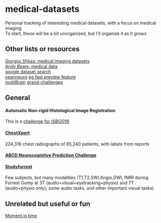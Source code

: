 # medical-datasets
Personal tracking of interesting medical datasets, with a focus on medical imaging  
To start, these will be a bit unorganized, but I'll organize it as it grows  


## Other lists or resources

[Giorgos Sfikas: medical imaging datasets](https://github.com/sfikas/medical-imaging-datasets)  
[Andy Beam: medical data](https://github.com/beamandrew/medical-data)  
[google dataset search](https://toolbox.google.com/datasetsearch)  
[openneuro](https://openneuro.org/) [eg fast preview feature](https://openneuro.org/datasets/ds001715/versions/1.0.0/file-display/sub-03:anat:sub-03_T1w.nii.gz)  
[multiBrain](https://github.com/Conxz/multiBrain)
[grand-challenges](https://www.grand-challenge.org)

## General

#### Automatic Non-rigid Histological Image Registration 
This is a [challenge for ISBI2019](https://anhir.grand-challenge.org)
  
#### [ChestXpert](https://stanfordmlgroup.github.io/competitions/chexpert/)
224,316 chest radiographs of 65,240 patients, with labels from reports
  
#### [ABCD Neurocognitive Prediction Challenge](https://sibis.sri.com/abcd-np-challenge/)
  
#### [Studyforrest](http://studyforrest.org/data.html)
Few subjects, but many modalities (T1,T2,SWI,Angio,DWI, fMRI during Forrest Gump at 3T (audio+visual+eyetracking+physio) and 7T (audio+physio only), some audio tasks, and other important visual tasks)
  
## Unrelated but useful or fun

[Moment in time](http://moments.csail.mit.edu/)
